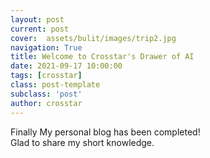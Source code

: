 ```yaml
---
layout: post
current: post
cover:  assets/bulit/images/trip2.jpg
navigation: True
title: Welcome to Crosstar's Drawer of AI
date: 2021-09-17 10:00:00
tags: [crosstar]
class: post-template
subclass: 'post'
author: crosstar
---
```


Finally My personal blog has been completed!  
Glad to share my short knowledge.
